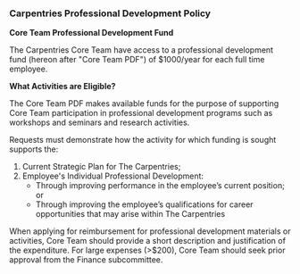 ### Carpentries Professional Development Policy

**Core Team Professional Development Fund**

The Carpentries Core Team have access to a professional development fund (hereon after "Core Team PDF") of $1000/year for each full time employee.

**What Activities are Eligible?**

The Core Team PDF makes available funds for the purpose of supporting Core Team participation in professional development programs such as workshops and seminars and research activities.

Requests must demonstrate how the activity for which funding is sought supports the:

1. Current Strategic Plan for The Carpentries;
1. Employee's Individual Professional Development:
   - Through improving performance in the employee’s current position; or
   - Through improving the employee’s qualifications for career opportunities that may arise within The Carpentries

When applying for reimbursement for professional development materials or activities, Core Team should provide a short description and justification of the expenditure. For large expenses (>$200), Core Team should seek prior approval from the Finance subcommittee.

